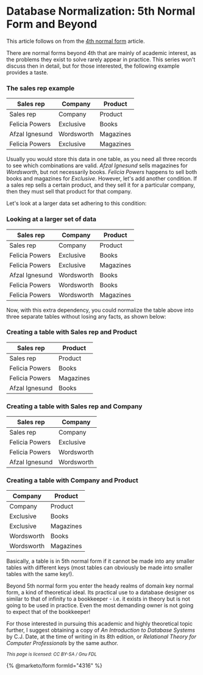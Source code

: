 
# Database Normalization: 5th Normal Form and Beyond


This article follows on from the [4th normal form](database-normalization-4th-normal-form.md) article.


There are normal forms beyond 4th that are mainly of academic interest, as the problems they exist to solve rarely appear in practice. This series won't discuss then in detail, but for those interested, the following example provides a taste.


### The sales rep example



| Sales rep | Company | Product |
| --- | --- | --- |
| Sales rep | Company | Product |
| Felicia Powers | Exclusive | Books |
| Afzal Ignesund | Wordsworth | Magazines |
| Felicia Powers | Exclusive | Magazines |



Usually you would store this data in one table, as you need all three records to see which combinations are valid. *Afzal Ignesund* sells magazines for *Wordsworth*, but not necessarily books. *Felicia Powers* happens to sell both books and magazines for *Exclusive*. However, let's add another condition. If a sales rep sells a certain product, and they sell it for a particular company, then they must sell that product for that company.


Let's look at a larger data set adhering to this condition:


### Looking at a larger set of data



| Sales rep | Company | Product |
| --- | --- | --- |
| Sales rep | Company | Product |
| Felicia Powers | Exclusive | Books |
| Felicia Powers | Exclusive | Magazines |
| Afzal Ignesund | Wordsworth | Books |
| Felicia Powers | Wordsworth | Books |
| Felicia Powers | Wordsworth | Magazines |



Now, with this extra dependency, you could normalize the table above into three separate tables without losing any facts, as shown below:


### Creating a table with Sales rep and Product



| Sales rep | Product |
| --- | --- |
| Sales rep | Product |
| Felicia Powers | Books |
| Felicia Powers | Magazines |
| Afzal Ignesund | Books |



### Creating a table with Sales rep and Company



| Sales rep | Company |
| --- | --- |
| Sales rep | Company |
| Felicia Powers | Exclusive |
| Felicia Powers | Wordsworth |
| Afzal Ignesund | Wordsworth |



### Creating a table with Company and Product



| Company | Product |
| --- | --- |
| Company | Product |
| Exclusive | Books |
| Exclusive | Magazines |
| Wordsworth | Books |
| Wordsworth | Magazines |



Basically, a table is in 5th normal form if it cannot be made into any smaller tables with different keys (most tables can obviously be made into smaller tables with the same key!).


Beyond 5th normal form you enter the heady realms of domain key normal form, a kind of theoretical ideal. Its practical use to a database designer os similar to that of infinity to a bookkeeper - i.e. it exists in theory but is not going to be used in practice. Even the most demanding owner is not going to expect that of the bookkeeper!


For those interested in pursuing this academic and highly theoretical topic further, I suggest obtaining a copy of *An Introduction to Database Systems* by C.J. Date, at the time of writing in its 8th edition, or *Relational Theory for Computer Professionals* by the same author.


<sub>_This page is licensed: CC BY-SA / Gnu FDL_</sub>


{% @marketo/form formId="4316" %}
